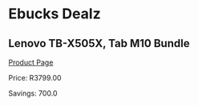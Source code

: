 
# Ebucks Dealz
## Lenovo TB-X505X, Tab M10 Bundle
[Product Page](https://www.ebucks.com/web/shop/productSelected.do?prodId=1045201187&catId=1158501813)

Price: R3799.00

Savings: 700.0


	
